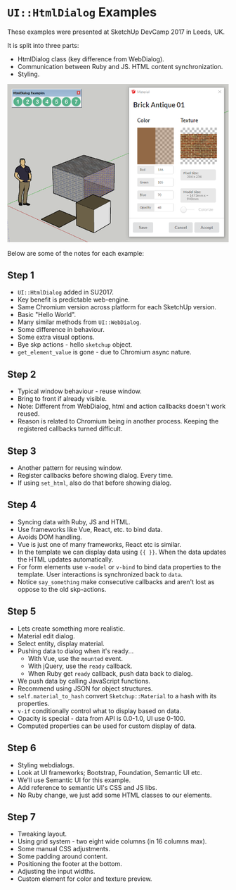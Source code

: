 # `UI::HtmlDialog` Examples

These examples were presented at SketchUp DevCamp 2017 in Leeds, UK.

It is split into three parts:
* HtmlDialog class (key difference from WebDialog).
* Communication between Ruby and JS. HTML content synchronization.
* Styling.

![](Screenshot.png)

Below are some of the notes for each example:

## Step 1

* `UI::HtmlDialog` added in SU2017.
* Key benefit is predictable web-engine.
*   Same Chromium version across platform for each SketchUp version.
* Basic "Hello World".
* Many similar methods from `UI::WebDialog`.
* Some difference in behaviour.
* Some extra visual options.
* Bye skp actions - hello `sketchup` object.
* `get_element_value` is gone - due to Chromium async nature.

## Step 2

* Typical window behaviour - reuse window.
* Bring to front if already visible.
* Note: Different from WebDialog, html and action callbacks doesn't work reused.
* Reason is related to Chromium being in another process. Keeping
  the registered callbacks turned difficult.

## Step 3

* Another pattern for reusing window.
* Register callbacks before showing dialog. Every time.
* If using `set_html`, also do that before showing dialog.

## Step 4

* Syncing data with Ruby, JS and HTML.
* Use frameworks like Vue, React, etc. to bind data.
* Avoids DOM handling.
* Vue is just one of many frameworks, React etc is similar.
* In the template we can display data using `{{ }}`. When the data updates the
  HTML updates automatically.
* For form elements use `v-model` or `v-bind` to bind data properties to the
  template. User interactions is synchronized back to `data`.
* Notice `say_something` make consecutive callbacks and aren't lost as oppose to the old skp-actions.

## Step 5

* Lets create something more realistic.
* Material edit dialog.
* Select entity, display material.
* Pushing data to dialog when it's ready...
  * With Vue, use the `mounted` event.
  * With jQuery, use the `ready` callback.
  * When Ruby get `ready` callback, push data back to dialog.
* We push data by calling JavaScript functions.
* Recommend using JSON for object structures.
* `self.material_to_hash` convert `Sketchup::Material` to a hash with its properties.
* `v-if` conditionally control what to display based on data.
* Opacity is special - data from API is 0.0-1.0, UI use 0-100.
* Computed properties can be used for custom display of data.

## Step 6

* Styling webdialogs.
* Look at UI frameworks; Bootstrap, Foundation, Semantic UI etc.
* We'll use Semantic UI for this example.
* Add reference to semantic UI's CSS and JS libs.
* No Ruby change, we just add some HTML classes to our elements.

## Step 7

* Tweaking layout.
* Using grid system - two eight wide columns (in 16 columns max).
* Some manual CSS adjustments.
* Some padding around content.
* Positioning the footer at the bottom.
* Adjusting the input widths.
* Custom element for color and texture preview.
